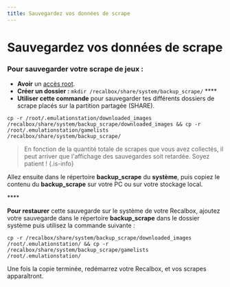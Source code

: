 ```yaml
---
title: Sauvegardez vos données de scrape
---
```


# Sauvegardez vos données de scrape

### **Pour sauvegarder** votre scrape de jeux :

* **Avoir** un [accès root](/v/francais/tutoriels/systeme/acces/acces-root-via-terminal). 
* **Créer un dossier :**   `mkdir /recalbox/share/system/backup_scrape/`  ****
* **Utiliser cette commande** pour sauvegarder tes différents dossiers de scrape placés sur la partition partagée \(SHARE\). 

`cp -r /root/.emulationstation/downloaded_images /recalbox/share/system/backup_scrape/downloaded_images && cp -r /root/.emulationstation/gamelists /recalbox/share/system/backup_scrape/`




>En fonction de la quantité totale de scrapes que vous avez collectés, il peut arriver que l'affichage des sauvegardes soit retardée. Soyez patient !
{.is-info}

Allez ensuite dans le répertoire **backup\_scrape** du **système**, puis copiez le contenu du **backup\_scrape** sur votre PC ou sur votre stockage local.

\*\*\*\*

**Pour restaurer** cette sauvegarde sur le système de votre Recalbox, ajoutez votre sauvegarde dans le répertoire **backup\_scrape** dans le dossier système puis utilisez la commande suivante :

`cp -r /recalbox/share/system/backup_scrape/downloaded_images /root/.emulationstation/ && cp -r /recalbox/share/system/backup_scrape/gamelists /root/.emulationstation/`

Une fois la copie terminée, redémarrez votre Recalbox, et vos scrapes apparaîtront.

